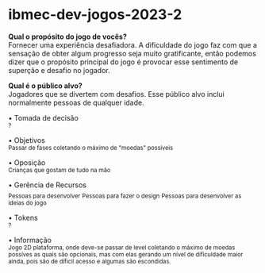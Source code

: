# ibmec-dev-jogos-2023-2

**Qual o propósito do jogo de vocês?**  
Fornecer uma experiência desafiadora. A dificuldade do jogo faz com que a sensação de obter algum progresso seja muito gratificante, então podemos dizer que o propósito principal do jogo é provocar esse sentimento de superção e desafio no jogador.

**Qual é o público alvo?**  
Jogadores que se divertem com desafios. Esse público alvo inclui normalmente pessoas de qualquer idade.

• Tomada de decisão  
<sub>?</sub>

• Objetivos  
<sub>Passar de fases coletando o máximo de "moedas" possíveis</sub>

• Oposição  
<sub>Crianças que gostam de tudo na mão</sub>

• Gerência de Recursos  
<sub>Pessoas para desenvolver</sub>
<sub>Pessoas para fazer o design</sub>
<sub>Pessoas para desenvolver as ideias do jogo</sub>

• Tokens  
<sub>?</sub>

• Informação  
<sub>Jogo 2D plataforma, onde deve-se passar de level coletando o máximo de moedas possíves as quais são opcionais, mas com elas gerando um nível de dificuldade maior ainda, pois são de dificil acesso e algumas são escondidas.</sub>
